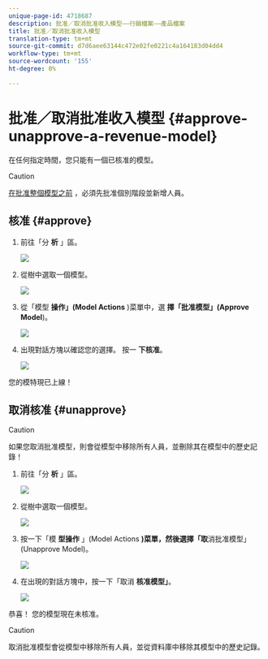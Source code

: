 ```yaml
---
unique-page-id: 4718687
description: 批准／取消批准收入模型——行銷檔案——產品檔案
title: 批准／取消批准收入模型
translation-type: tm+mt
source-git-commit: d7d6aee63144c472e02fe0221c4a164183d04dd4
workflow-type: tm+mt
source-wordcount: '155'
ht-degree: 0%

---
```



# 批准／取消批准收入模型 {#approve-unapprove-a-revenue-model}

在任何指定時間，您只能有一個已核准的模型。

>[!CAUTION]
>
>[在批准整個模型之前](approving-stages-and-assigning-leads-to-a-revenue-model.md) ，必須先批准個別階段並新增人員。

## 核准 {#approve}

1. 前往「分 **析** 」區。

   ![](assets/image2017-3-28-8-3a9-3a16.png)

1. 從樹中選取一個模型。

   ![](assets/image2015-4-28-13-3a25-3a17.png)

1. 從「模型 **操作」(Model Actions** )菜單中，選 **擇「批准模型」(Approve Model**)。

   ![](assets/image2015-4-28-14-3a6-3a3.png)

1. 出現對話方塊以確認您的選擇。 按一 **下核准**。

   ![](assets/image2015-4-28-14-3a6-3a49.png)

您的模特現已上線！

## 取消核准 {#unapprove}

>[!CAUTION]
>
>如果您取消批准模型，則會從模型中移除所有人員，並刪除其在模型中的歷史記錄！

1. 前往「分 **析** 」區。

   ![](assets/image2017-3-28-8-3a9-3a30.png)

1. 從樹中選取一個模型。

   ![](assets/image2015-4-28-13-3a25-3a17.png)

1. 按一下「模 **型操作** 」(Model Actions **)菜單，然後選擇「取**&#x200B;消批准模型」(Unapprove Model)。

   ![](assets/image2015-4-28-13-3a28-3a0.png)

1. 在出現的對話方塊中，按一下「取消 **核准模型」**。

   ![](assets/image2017-3-28-8-3a21-3a9.png)

恭喜！ 您的模型現在未核准。

>[!CAUTION]
>
>取消批准模型會從模型中移除所有人員，並從資料庫中移除其模型中的歷史記錄。

